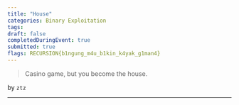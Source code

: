 ```yaml
---
title: "House"
categories: Binary Exploitation
tags: 
draft: false
completedDuringEvent: true
submitted: true
flags: RECURSION{b1ngung_m4u_b1kin_k4yak_g1man4}
---
```

> Casino game, but you become the house.

by `ztz`

---


